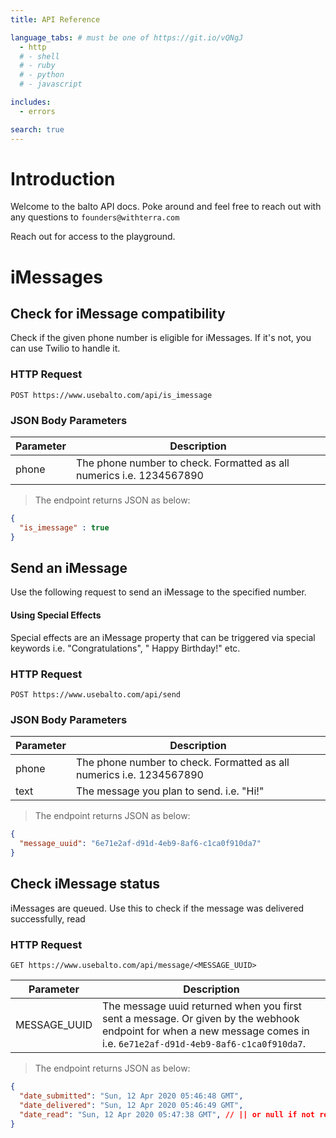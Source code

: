 ```yaml
---
title: API Reference

language_tabs: # must be one of https://git.io/vQNgJ
  - http
  # - shell
  # - ruby
  # - python
  # - javascript

includes:
  - errors

search: true
---
```


# Introduction

Welcome to the balto API docs. Poke around and feel free to reach out with any questions to `founders@withterra.com`

Reach out for access to the playground.


# iMessages

## Check for iMessage compatibility

Check if the given phone number is eligible for iMessages. If it's not, you can use Twilio to handle it. 

### HTTP Request

`POST https://www.usebalto.com/api/is_imessage`

### JSON Body Parameters

Parameter | Description
--------- | -----------
phone | The phone number to check. Formatted as all numerics i.e. 1234567890

> The endpoint returns JSON as below:

```json
{
  "is_imessage" : true
}
```

## Send an iMessage

Use the following request to send an iMessage to the specified number. 

#### Using Special Effects

Special effects are an iMessage property that can be triggered via special keywords  i.e. "Congratulations",  " Happy Birthday!" etc.

### HTTP Request

`POST https://www.usebalto.com/api/send`

### JSON Body Parameters

Parameter | Description
--------- | -----------
phone | The phone number to check. Formatted as all numerics i.e. 1234567890
text | The message you plan to send. i.e. "Hi!"

> The endpoint returns JSON as below:

```json
{
  "message_uuid": "6e71e2af-d91d-4eb9-8af6-c1ca0f910da7"
}
```

## Check iMessage status

iMessages are queued. Use this to check if the message was delivered successfully, read

### HTTP Request

`GET https://www.usebalto.com/api/message/<MESSAGE_UUID>`

Parameter | Description
--------- | -----------
MESSAGE_UUID | The message uuid returned when you first sent a message. Or given by the webhook endpoint for when a new message comes in i.e. `6e71e2af-d91d-4eb9-8af6-c1ca0f910da7`.

> The endpoint returns JSON as below:

```json
{
  "date_submitted": "Sun, 12 Apr 2020 05:46:48 GMT",
  "date_delivered": "Sun, 12 Apr 2020 05:46:49 GMT",
  "date_read": "Sun, 12 Apr 2020 05:47:38 GMT", // || or null if not read
}
```
